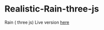# Realistic-Rain-three-js
Rain ( three js)
Live version <a href="https://srayen.github.io/Realistic-Rain-three-js/">here</a>
